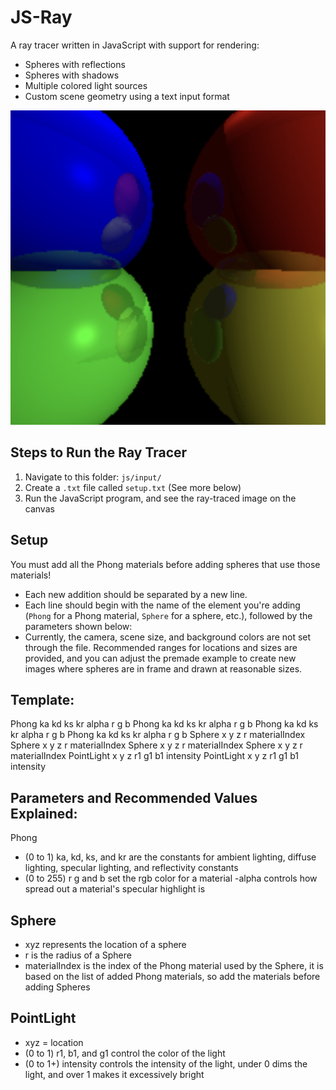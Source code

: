 # JS-Ray
A ray tracer written in JavaScript with support for rendering:
- Spheres with reflections
- Spheres with shadows
- Multiple colored light sources
- Custom scene geometry using a text input format

![colorful example](Examples/reflectionTestForFun.png)


## Steps to Run the Ray Tracer

1. Navigate to this folder: `js/input/`
2. Create a `.txt` file called `setup.txt` (See more below)
3. Run the JavaScript program, and see the ray-traced image on the canvas

## Setup

You must add all the Phong materials before adding spheres that use those materials!

- Each new addition should be separated by a new line.
- Each line should begin with the name of the element you're adding (`Phong` for a Phong material, `Sphere` for a sphere, etc.), followed by the parameters shown below:
- Currently, the camera, scene size, and background colors are not set through the file. Recommended ranges for locations and sizes are provided, and you can adjust the premade example to create new images where spheres are in frame and drawn at reasonable sizes.


## Template: 
Phong ka kd ks kr alpha r g b 
Phong ka kd ks kr alpha r g b 
Phong ka kd ks kr alpha r g b 
Phong ka kd ks kr alpha r g b 
Sphere x y z r materialIndex
Sphere x y z r materialIndex
Sphere x y z r materialIndex
Sphere x y z r materialIndex
PointLight x y z r1 g1 b1 intensity 
PointLight x y z r1 g1 b1 intensity 

## Parameters and Recommended Values Explained: 
Phong 
- (0 to 1) ka, kd, ks, and kr are the constants for ambient lighting, diffuse lighting, specular lighting, and reflectivity constants 
- (0 to 255) r g and b set the rgb color for a material 
-alpha controls how spread out a material's specular highlight is 

## Sphere
- xyz represents the location of a sphere 
- r is the radius of a Sphere
- materialIndex is the index of the Phong material used by the Sphere, it is based on the list of added Phong materials, so add the materials before adding Spheres 

## PointLight 
- xyz = location 
- (0 to 1) r1, b1, and g1 control the color of the light 
- (0 to 1+) intensity controls the intensity of the light, under 0 dims the light, and over 1 makes it excessively bright 
